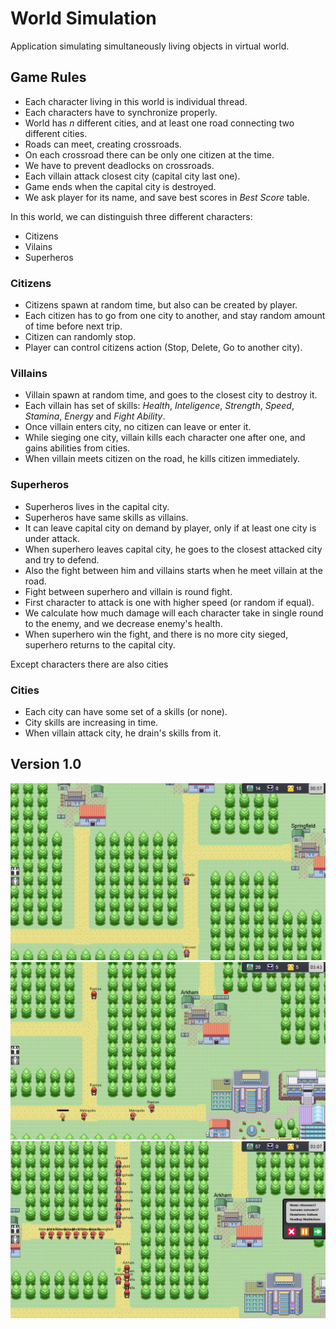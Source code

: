 # World Simulation

Application simulating simultaneously living objects in virtual world.

## Game Rules
 - Each character living in this world is individual thread. 
 - Each characters have to synchronize properly.
 - World has *n* different cities, and at least one road connecting two different cities.
 - Roads can meet, creating crossroads.
 - On each crossroad there can be only one citizen at the time.
 - We have to prevent deadlocks on crossroads.
 - Each villain attack closest city (capital city last one).
 - Game ends when the capital city is destroyed. 
 - We ask player for its name, and save best scores in *Best Score* table.

In this world, we can distinguish three different characters:
 - Citizens
 - Vilains
 - Superheros

### Citizens
- Citizens spawn at random time, but also can be created by player.
- Each citizen has to go from one city to another, and stay random amount of time before next trip.
- Citizen can randomly stop.
- Player can control citizens action (Stop, Delete, Go to another city).

### Villains
 - Villain spawn at random time, and goes to the closest city to destroy it.
 - Each villain has set of skills: *Health*, *Inteligence*, *Strength*, *Speed*, *Stamina*, *Energy* and *Fight Ability*. 
 - Once villain enters city, no citizen can leave or enter it. 
 - While sieging one city, villain kills each character one after one, and gains abilities from cities.
 - When villain meets citizen on the road, he kills citizen immediately.

### Superheros
- Superheros lives in the capital city.
- Superheros have same skills as villains.
- It can leave capital city on demand by player, only if at least one city is under attack.
- When superhero leaves capital city, he goes to the closest attacked city and try to defend.
- Also the fight between him and villains starts when he meet villain at the road.
- Fight between superhero and villain is round fight.
- First character to attack is one with higher speed (or random if equal).
- We calculate how much damage will each character take in single round to the enemy, and we decrease enemy's health.
- When superhero win the fight, and there is no more city sieged, superhero returns to the capital city.

Except characters there are also cities

### Cities
 - Each city can have some set of a skills (or none).
 - City skills are increasing in time.
 - When villain attack city, he drain's skills from it.
 

## Version 1.0
![alt tag](https://raw.githubusercontent.com/likeMyCode/WorldSimulation/master/screens/screen1.png)
![alt tag](https://raw.githubusercontent.com/likeMyCode/WorldSimulation/master/screens/screen2.png)
![alt tag](https://raw.githubusercontent.com/likeMyCode/WorldSimulation/master/screens/screen3.png)

